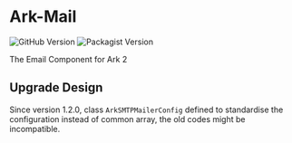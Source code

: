 # Ark-Mail

![GitHub Version](https://img.shields.io/github/release/sinri/Ark-Mail.svg)
![Packagist Version](https://img.shields.io/packagist/v/sinri/Ark-Mail.svg)

The Email Component for Ark 2

## Upgrade Design

Since version 1.2.0, class `ArkSMTPMailerConfig` defined to standardise the configuration instead of common array,
the old codes might be incompatible.
